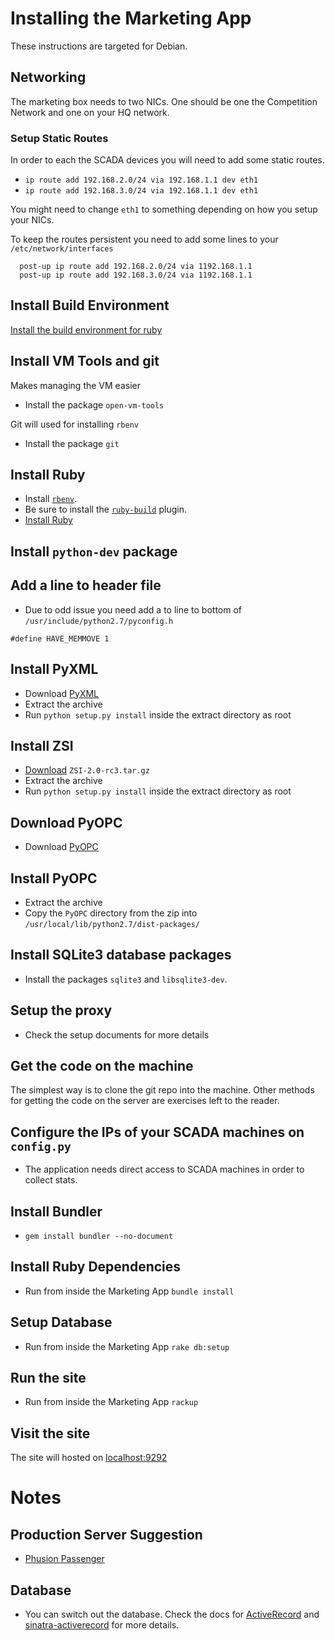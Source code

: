 # Installing the Marketing App
These instructions are targeted for Debian.
## Networking
The marketing box needs to two NICs. One should be one the Competition Network and one on your HQ network.

### Setup Static Routes
In order to each the SCADA devices you will need to add some static routes.

- `ip route add 192.168.2.0/24 via 192.168.1.1 dev eth1`
- `ip route add 192.168.3.0/24 via 192.168.1.1 dev eth1`

You might need to change `eth1` to something depending on how you setup your NICs.

To keep the routes persistent you need to add some lines to your `/etc/network/interfaces`

```
  post-up ip route add 192.168.2.0/24 via 1192.168.1.1
  post-up ip route add 192.168.3.0/24 via 1192.168.1.1
```

## Install Build Environment
[Install the build environment for ruby](https://github.com/rbenv/ruby-build/wiki)

## Install VM Tools and git
Makes managing the VM easier
- Install the package `open-vm-tools`

Git will used for installing `rbenv`
- Install the package `git`

##  Install Ruby
 - Install [`rbenv`](https://github.com/rbenv/rbenv).
 - Be sure to install the  [`ruby-build`](https://github.com/rbenv/ruby-build) plugin.
 - [Install Ruby](https://github.com/rbenv/ruby-build#usage)

## Install `python-dev` package

## Add a line to header file
  - Due to odd issue you need add a to line to bottom of `/usr/include/python2.7/pyconfig.h`

  `#define HAVE_MEMMOVE 1`

## Install PyXML
- Download [PyXML](http://downloads.sourceforge.net/project/pyxml/pyxml/0.8.4/PyXML-0.8.4.tar.gz)
- Extract the archive
- Run `python setup.py install` inside the extract directory as root


## Install ZSI
- [Download](https://pypi.python.org/pypi/ZSI/) `ZSI-2.0-rc3.tar.gz`
- Extract the archive
- Run `python setup.py install` inside the extract directory as root

## Download PyOPC
   - Download  [PyOPC](http://downloads.sourceforge.net/project/pyopc/pyopc/PyOPC-0.1a/PyOPC-0.1a.tar.gz)

## Install PyOPC
- Extract the archive
- Copy the `PyOPC` directory from the zip into `/usr/local/lib/python2.7/dist-packages/`

## Install SQLite3 database packages
- Install the packages `sqlite3` and `libsqlite3-dev`.

## Setup the proxy
- Check the setup documents for more details

## Get the code on the machine
The simplest way is to clone the git repo into the machine. Other methods for getting the code on the server are exercises left to the reader.

## Configure the IPs of your SCADA machines on `config.py`
- The application needs direct access to SCADA machines in order to collect stats.

## Install Bundler
- `gem install bundler --no-document`

## Install Ruby Dependencies
- Run from inside the Marketing App `bundle install`

## Setup Database
- Run from inside the Marketing App `rake db:setup`

## Run the site
- Run from inside the Marketing App `rackup`

## Visit the site
The site will hosted on [localhost:9292](http://localhost:9292)

# Notes

## Production Server Suggestion
- [Phusion Passenger](https://www.phusionpassenger.com)

## Database
- You can switch out the database. Check the docs for [ActiveRecord](http://api.rubyonrails.org/classes/ActiveRecord/Base.html) and [sinatra-activerecord](https://github.com/janko-m/sinatra-activerecord) for more details.
